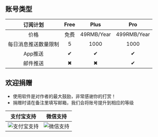 账号类型
--
|订阅计划|Free|Plus|Pro|
|:--:|:--:|:--:|:--:|
|价格|免费|49RMB/Year|499RMB/Year|
|每日消息推送数量限制|5|1000|1000|
|App推送|&#10004;|&#10004;|&#10004;|
|邮件推送|&#10006;|&#10006;|&#10004;|

欢迎捐赠
--
- 使用软件是对作者的最大鼓励，非常感谢你的打赏！
- 捐赠时请在备注里填写邮箱，我们会将账号提升到相应的等级
 
 |支付宝支持|微信支持|
 | :--: | :--: |
 | ![支付宝支持](https://img.joyslinktech.com/i/2023/02/18/o0nj5o.jpg) | ![微信支持](https://img.joyslinktech.com/i/2023/02/18/o0nhfx.jpg) |
